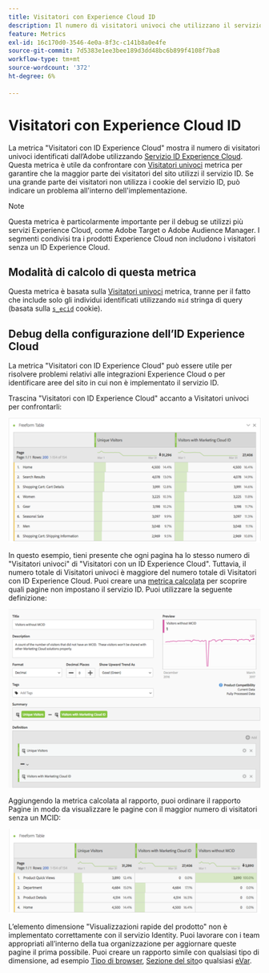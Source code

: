 ```yaml
---
title: Visitatori con Experience Cloud ID
description: Il numero di visitatori univoci che utilizzano il servizio Adobe Experience Cloud ID.
feature: Metrics
exl-id: 16c170d0-3546-4e0a-8f3c-c141b8a0e4fe
source-git-commit: 7d5383e1ee3bee189d3dd48bc6b899f4108f7ba8
workflow-type: tm+mt
source-wordcount: '372'
ht-degree: 6%

---
```


# Visitatori con Experience Cloud ID

La metrica &quot;Visitatori con ID Experience Cloud&quot; mostra il numero di visitatori univoci identificati dall’Adobe utilizzando [Servizio ID Experience Cloud](https://experienceleague.adobe.com/docs/id-service/using/home.html?lang=it). Questa metrica è utile da confrontare con [Visitatori univoci](unique-visitors.md) metrica per garantire che la maggior parte dei visitatori del sito utilizzi il servizio ID. Se una grande parte dei visitatori non utilizza i cookie del servizio ID, può indicare un problema all&#39;interno dell&#39;implementazione.

>[!NOTE]
>
>Questa metrica è particolarmente importante per il debug se utilizzi più servizi Experience Cloud, come Adobe Target o Adobe Audience Manager. I segmenti condivisi tra i prodotti Experience Cloud non includono i visitatori senza un ID Experience Cloud.

## Modalità di calcolo di questa metrica

Questa metrica è basata sulla [Visitatori univoci](unique-visitors.md) metrica, tranne per il fatto che include solo gli individui identificati utilizzando `mid` stringa di query (basata sulla [`s_ecid`](https://experienceleague.adobe.com/docs/core-services/interface/ec-cookies/cookies-analytics.html?lang=it) cookie).

## Debug della configurazione dell’ID Experience Cloud

La metrica &quot;Visitatori con ID Experience Cloud&quot; può essere utile per risolvere problemi relativi alle integrazioni Experience Cloud o per identificare aree del sito in cui non è implementato il servizio ID.

Trascina &quot;Visitatori con ID Experience Cloud&quot; accanto a Visitatori univoci per confrontarli:

![Confronto con visitatore univoco](assets/metric-mcvid1.png)

In questo esempio, tieni presente che ogni pagina ha lo stesso numero di &quot;Visitatori univoci&quot; di &quot;Visitatori con un ID Experience Cloud&quot;. Tuttavia, il numero totale di Visitatori univoci è maggiore del numero totale di Visitatori con ID Experience Cloud. Puoi creare una [metrica calcolata](../c-calcmetrics/cm-overview.md) per scoprire quali pagine non impostano il servizio ID. Puoi utilizzare la seguente definizione:

![Definizione della metrica calcolata](assets/metric-mcvid2.png)

Aggiungendo la metrica calcolata al rapporto, puoi ordinare il rapporto Pagine in modo da visualizzare le pagine con il maggior numero di visitatori senza un MCID:

![Pagine senza servizio ID](assets/metric-mcvid3.png)

L’elemento dimensione &quot;Visualizzazioni rapide del prodotto&quot; non è implementato correttamente con il servizio Identity. Puoi lavorare con i team appropriati all’interno della tua organizzazione per aggiornare queste pagine il prima possibile. Puoi creare un rapporto simile con qualsiasi tipo di dimensione, ad esempio [Tipo di browser](../dimensions/browser-type.md), [Sezione del sito](../dimensions/site-section.md)o qualsiasi [eVar](../dimensions/evar.md).

